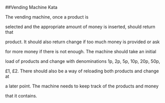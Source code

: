##Vending Machine Kata

The vending machine, once a product is

selected and the appropriate amount of money is inserted, should return that

product. It should also return change if too much money is provided or ask

for more money if there is not enough. The machine should take an initial

load of products and change with denominations 1p, 2p, 5p, 10p, 20p, 50p,

£1, £2. There should also be a way of reloading both products and change at

a later point. The machine needs to keep track of the products and money

that it contains.